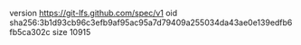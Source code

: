 version https://git-lfs.github.com/spec/v1
oid sha256:3b1d93cb96c3efb9af95ac95a7d79409a255034da43ae0e139edfb6fb5ca302c
size 10915
